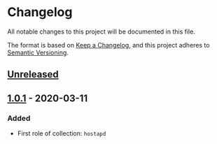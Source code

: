 # Changelog

All notable changes to this project will be documented in this file.

The format is based on [Keep a Changelog](https://keepachangelog.com/en/1.0.0/),
and this project adheres to [Semantic Versioning](https://semver.org/spec/v2.0.0.html).

## [Unreleased]

## [1.0.1] - 2020-03-11

### Added
- First role of collection: `hostapd`

[Unreleased]: https://github.com/inverse-inc/ansible-cumulus/compare/v1.0.1...HEAD
[1.0.1]: https://github.com/inverse-inc/ansible-cumulus/releases/tag/v1.0.1
